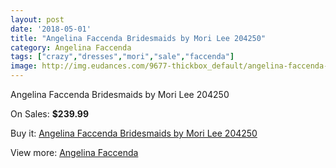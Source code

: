 ```yaml
---
layout: post
date: '2018-05-01'
title: "Angelina Faccenda Bridesmaids by Mori Lee 204250"
category: Angelina Faccenda
tags: ["crazy","dresses","mori","sale","faccenda"]
image: http://img.eudances.com/9677-thickbox_default/angelina-faccenda-bridesmaids-by-mori-lee-204250.jpg
---
```

Angelina Faccenda Bridesmaids by Mori Lee 204250

On Sales: **$239.99**
<a href="https://www.eudances.com/en/angelina-faccenda/3188-angelina-faccenda-bridesmaids-by-mori-lee-204250.html"><amp-img layout="responsive" width="600" height="600" src="//img.eudances.com/9677-thickbox_default/angelina-faccenda-bridesmaids-by-mori-lee-204250.jpg" alt="Angelina Faccenda Bridesmaids by Mori Lee 204250 0" /></a>
<a href="https://www.eudances.com/en/angelina-faccenda/3188-angelina-faccenda-bridesmaids-by-mori-lee-204250.html"><amp-img layout="responsive" width="600" height="600" src="//img.eudances.com/9681-thickbox_default/angelina-faccenda-bridesmaids-by-mori-lee-204250.jpg" alt="Angelina Faccenda Bridesmaids by Mori Lee 204250 1" /></a>
<a href="https://www.eudances.com/en/angelina-faccenda/3188-angelina-faccenda-bridesmaids-by-mori-lee-204250.html"><amp-img layout="responsive" width="600" height="600" src="//img.eudances.com/9680-thickbox_default/angelina-faccenda-bridesmaids-by-mori-lee-204250.jpg" alt="Angelina Faccenda Bridesmaids by Mori Lee 204250 2" /></a>
<a href="https://www.eudances.com/en/angelina-faccenda/3188-angelina-faccenda-bridesmaids-by-mori-lee-204250.html"><amp-img layout="responsive" width="600" height="600" src="//img.eudances.com/9679-thickbox_default/angelina-faccenda-bridesmaids-by-mori-lee-204250.jpg" alt="Angelina Faccenda Bridesmaids by Mori Lee 204250 3" /></a>
<a href="https://www.eudances.com/en/angelina-faccenda/3188-angelina-faccenda-bridesmaids-by-mori-lee-204250.html"><amp-img layout="responsive" width="600" height="600" src="//img.eudances.com/9678-thickbox_default/angelina-faccenda-bridesmaids-by-mori-lee-204250.jpg" alt="Angelina Faccenda Bridesmaids by Mori Lee 204250 4" /></a>

Buy it: [Angelina Faccenda Bridesmaids by Mori Lee 204250](https://www.eudances.com/en/angelina-faccenda/3188-angelina-faccenda-bridesmaids-by-mori-lee-204250.html "Angelina Faccenda Bridesmaids by Mori Lee 204250")

View more: [Angelina Faccenda](https://www.eudances.com/en/55-angelina-faccenda "Angelina Faccenda")